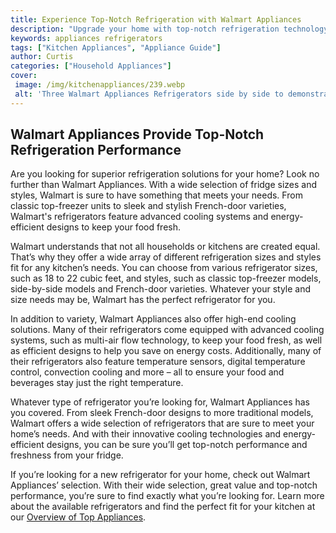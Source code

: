 ```yaml
---
title: Experience Top-Notch Refrigeration with Walmart Appliances
description: "Upgrade your home with top-notch refrigeration technology Discover the best refrigerator options available at Walmart and find the perfect appliance to suit your lifestyle Get ready to experience quality refrigeration like never before"
keywords: appliances refrigerators
tags: ["Kitchen Appliances", "Appliance Guide"]
author: Curtis
categories: ["Household Appliances"]
cover: 
 image: /img/kitchenappliances/239.webp
 alt: 'Three Walmart Appliances Refrigerators side by side to demonstrate their quality and selection'
---
```

## Walmart Appliances Provide Top-Notch Refrigeration Performance
Are you looking for superior refrigeration solutions for your home? Look no further than Walmart Appliances. With a wide selection of fridge sizes and styles, Walmart is sure to have something that meets your needs. From classic top-freezer units to sleek and stylish French-door varieties, Walmart's refrigerators feature advanced cooling systems and energy-efficient designs to keep your food fresh.

Walmart understands that not all households or kitchens are created equal. That’s why they offer a wide array of different refrigeration sizes and styles fit for any kitchen’s needs. You can choose from various refrigerator sizes, such as 18 to 22 cubic feet, and styles, such as classic top-freezer models, side-by-side models and French-door varieties. Whatever your style and size needs may be, Walmart has the perfect refrigerator for you.

In addition to variety, Walmart Appliances also offer high-end cooling solutions. Many of their refrigerators come equipped with advanced cooling systems, such as multi-air flow technology, to keep your food fresh, as well as efficient designs to help you save on energy costs. Additionally, many of their refrigerators also feature temperature sensors, digital temperature control, convection cooling and more – all to ensure your food and beverages stay just the right temperature. 

Whatever type of refrigerator you’re looking for, Walmart Appliances has you covered. From sleek French-door designs to more traditional models, Walmart offers a wide selection of refrigerators that are sure to meet your home’s needs. And with their innovative cooling technologies and energy-efficient designs, you can be sure you’ll get top-notch performance and freshness from your fridge. 

If you’re looking for a new refrigerator for your home, check out Walmart Appliances’ selection. With their wide selection, great value and top-notch performance, you’re sure to find exactly what you’re looking for. Learn more about the available refrigerators and find the perfect fit for your kitchen at our [Overview of Top Appliances](./pages/appliance-overview).
